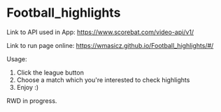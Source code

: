 # Football_highlights
Link to API used in App: https://www.scorebat.com/video-api/v1/

Link to run page online: https://wmasicz.github.io/Football_highlights/#/

Usage:
1. Click the league button
2. Choose a match which you're interested to check highlights
3. Enjoy :)

RWD in progress.
